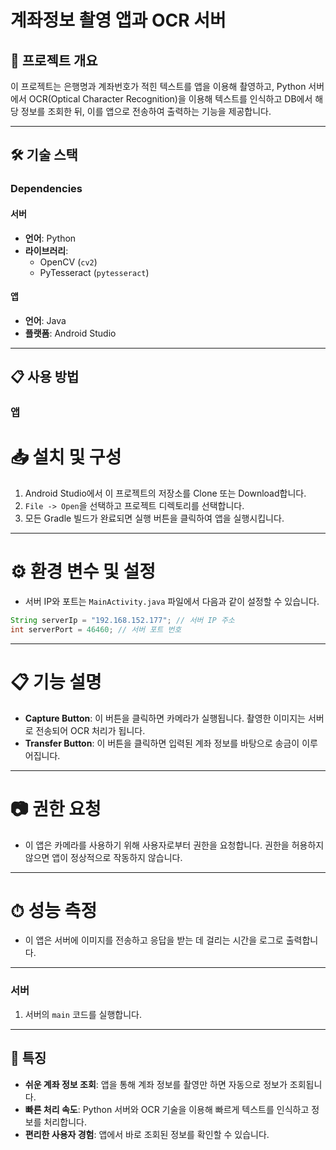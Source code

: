 # 계좌정보 촬영 앱과 OCR 서버

## 🌟 프로젝트 개요

이 프로젝트는 은행명과 계좌번호가 적힌 텍스트를 앱을 이용해 촬영하고, Python 서버에서 OCR(Optical Character Recognition)을 이용해 텍스트를 인식하고 DB에서 해당 정보를 조회한 뒤, 이를 앱으로 전송하여 출력하는 기능을 제공합니다.

---

## 🛠️ 기술 스택

### Dependencies

#### 서버

- **언어**: Python
- **라이브러리**: 
  - OpenCV (`cv2`)
  - PyTesseract (`pytesseract`)

#### 앱

- **언어**: Java
- **플랫폼**: Android Studio

---

## 📋 사용 방법

### 앱

# 📥 설치 및 구성

1. Android Studio에서 이 프로젝트의 저장소를 Clone 또는 Download합니다.
2. `File -> Open`을 선택하고 프로젝트 디렉토리를 선택합니다.
3. 모든 Gradle 빌드가 완료되면 실행 버튼을 클릭하여 앱을 실행시킵니다.

---

# ⚙️ 환경 변수 및 설정

- 서버 IP와 포트는 `MainActivity.java` 파일에서 다음과 같이 설정할 수 있습니다.

```java
String serverIp = "192.168.152.177"; // 서버 IP 주소
int serverPort = 46460; // 서버 포트 번호
```

---

# 📋 기능 설명

- **Capture Button**: 이 버튼을 클릭하면 카메라가 실행됩니다. 촬영한 이미지는 서버로 전송되어 OCR 처리가 됩니다.
- **Transfer Button**: 이 버튼을 클릭하면 입력된 계좌 정보를 바탕으로 송금이 이루어집니다.

---

# 📷 권한 요청

- 이 앱은 카메라를 사용하기 위해 사용자로부터 권한을 요청합니다. 권한을 허용하지 않으면 앱이 정상적으로 작동하지 않습니다.

---

# ⏱ 성능 측정

- 이 앱은 서버에 이미지를 전송하고 응답을 받는 데 걸리는 시간을 로그로 출력합니다. 

---


### 서버

1. 서버의 `main` 코드를 실행합니다.

---

## 🚀 특징

- **쉬운 계좌 정보 조회**: 앱을 통해 계좌 정보를 촬영만 하면 자동으로 정보가 조회됩니다.
- **빠른 처리 속도**: Python 서버와 OCR 기술을 이용해 빠르게 텍스트를 인식하고 정보를 처리합니다.
- **편리한 사용자 경험**: 앱에서 바로 조회된 정보를 확인할 수 있습니다.
